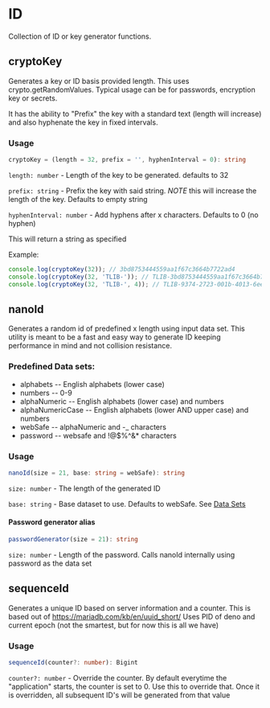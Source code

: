 # ID

Collection of ID or key generator functions.

## cryptoKey

Generates a key or ID basis provided length. This uses crypto.getRandomValues. Typical usage can be for passwords, encryption key or secrets.

It has the ability to "Prefix" the key with a standard text (length will increase) and also hyphenate the key in fixed intervals.

### Usage

```ts
cryptoKey = (length = 32, prefix = '', hyphenInterval = 0): string
```

`length: number` - Length of the key to be generated. defaults to 32

`prefix: string` - Prefix the key with said string. _NOTE_ this will increase the length of the key. Defaults to empty string

`hyphenInterval: number` - Add hyphens after x characters. Defaults to 0 (no hyphen)

This will return a string as specified

Example:

```ts
console.log(cryptoKey(32)); // 3bd8753444559aa1f67c3664b7722ad4
console.log(cryptoKey(32, 'TLIB-')); // TLIB-3bd8753444559aa1f67c3664b7722ad4
console.log(cryptoKey(32, 'TLIB-', 4)); // TLIB-9374-2723-001b-4013-6ee3-0ea8-cad0-5434
```

## nanoId

Generates a random id of predefined x length using input data set. This utility is meant to be a fast and easy way to generate ID keeping performance in mind and not collision resistance.

### Predefined Data sets:

- alphabets -- English alphabets (lower case)
- numbers -- 0-9
- alphaNumeric -- English alphabets (lower case) and numbers
- alphaNumericCase -- English alphabets (lower AND upper case) and numbers
- webSafe -- alphaNumeric and -_ characters
- password -- websafe and !@$%^&* characters

### Usage

```ts
nanoId(size = 21, base: string = webSafe): string
```

`size: number` - The length of the generated ID

`base: string` - Base dataset to use. Defaults to webSafe. See [Data Sets](#predefined-data-sets)

#### Password generator alias

```ts
passwordGenerator(size = 21): string
```

`size: number` - Length of the password. Calls nanoId internally using password as the data set

## sequenceId

Generates a unique ID based on server information and a counter. This is based out of https://mariadb.com/kb/en/uuid_short/
Uses PID of deno and current epoch (not the smartest, but for now this is all we have)

### Usage

```ts
sequenceId(counter?: number): Bigint
```

`counter?: number` - Override the counter. By default everytime the "application" starts, the counter is set to 0. Use this to override that. Once it is overridden, all subsequent ID's will be generated from that value
